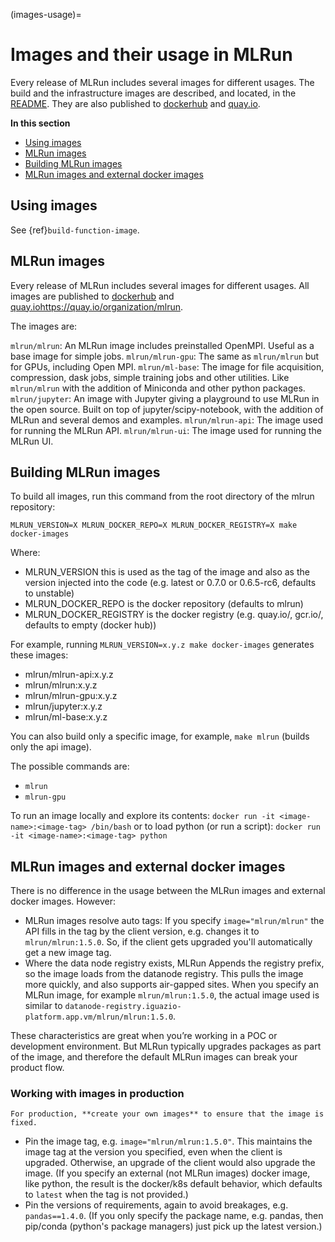 (images-usage)=
# Images and their usage in MLRun

Every release of MLRun includes several images for different usages. The build and the infrastructure images are described, and located, in the [README](https://github.com/mlrun/mlrun/blob/development/dockerfiles/README.md). They are also published to [dockerhub](https://hub.docker.com/u/mlrun) and [quay.io](https://quay.io/organization/mlrun).

**In this section**
- [Using images](#using-images)
- [MLRun images](#mlrun-images)
- [Building MLRun images](#building-mlrun-images)
- [MLRun images and external docker images](#mlrun-images-and-external-docker-images)

## Using images

See {ref}`build-function-image`.

## MLRun images  

Every release of MLRun includes several images for different usages. All images are published to 
[dockerhub](https://hub.docker.com/u/mlrun) and [quay.iohttps://quay.io/organization/mlrun](https://quay.io/organization/mlrun]).

The images are:

`mlrun/mlrun`: An MLRun image includes preinstalled OpenMPI. Useful as a base image for simple jobs.
`mlrun/mlrun-gpu`: The same as `mlrun/mlrun` but for GPUs, including Open MPI. 
`mlrun/ml-base`: The image for file acquisition, compression, dask jobs, simple training jobs and other utilities. Like `mlrun/mlrun` with the addition of Miniconda and other python packages.
`mlrun/jupyter`: An image with Jupyter giving a playground to use MLRun in the open source. Built on top of jupyter/scipy-notebook, with the addition of MLRun and several demos and examples.
`mlrun/mlrun-api`: The image used for running the MLRun API.
`mlrun/mlrun-ui`: The image used for running the MLRun UI.

## Building MLRun images

To build all images, run this command from the root directory of the mlrun repository:

`MLRUN_VERSION=X MLRUN_DOCKER_REPO=X MLRUN_DOCKER_REGISTRY=X make docker-images`

Where:
- MLRUN_VERSION this is used as the tag of the image and also as the version injected into the code (e.g. latest or 0.7.0 or 0.6.5-rc6, defaults to unstable)
- MLRUN_DOCKER_REPO is the docker repository (defaults to mlrun)
- MLRUN_DOCKER_REGISTRY is the docker registry (e.g. quay.io/, gcr.io/, defaults to empty (docker hub))

For example, running `MLRUN_VERSION=x.y.z make docker-images` generates these images:
- mlrun/mlrun-api:x.y.z
- mlrun/mlrun:x.y.z
- mlrun/mlrun-gpu:x.y.z
- mlrun/jupyter:x.y.z
- mlrun/ml-base:x.y.z

You can also build only a specific image, for example, `make mlrun` (builds only the api image).

The possible commands are:
- `mlrun`
- `mlrun-gpu`

To run an image locally and explore its contents: `docker run -it <image-name>:<image-tag> /bin/bash`
or to load python (or run a script): `docker run -it <image-name>:<image-tag> python`

## MLRun images and external docker images

There is no difference in the usage between the MLRun images and external docker images. However:
- MLRun images resolve auto tags: If you specify ```image="mlrun/mlrun"``` the API fills in the tag by the client version, e.g. changes it to `mlrun/mlrun:1.5.0`. So, if the client gets upgraded you'll automatically get a new image tag. 
- Where the data node registry exists, MLRun Appends the registry prefix, so the image loads from the datanode registry. This pulls the image more quickly, and also supports air-gapped sites. When you specify an MLRun image, for example `mlrun/mlrun:1.5.0`, the actual image used is similar to `datanode-registry.iguazio-platform.app.vm/mlrun/mlrun:1.5.0`.

These characteristics are great when you’re working in a POC or development environment. But MLRun typically upgrades packages as part of the image, and therefore the default MLRun images can break your product flow. 

### Working with images in production
```{admonition} Warning
For production, **create your own images** to ensure that the image is fixed.
```

- Pin the image tag, e.g. `image="mlrun/mlrun:1.5.0"`. This maintains the image tag at the version you specified, even when the client is upgraded. Otherwise, an upgrade of the client would also upgrade the image. (If you specify an external (not MLRun images) docker image, like python, the result is the docker/k8s default behavior, which defaults to `latest` when the tag is not provided.)
- Pin the versions of requirements, again to avoid breakages, e.g. `pandas==1.4.0`. (If you only specify the package name, e.g. pandas, then pip/conda (python's package managers) just pick up the latest version.)
